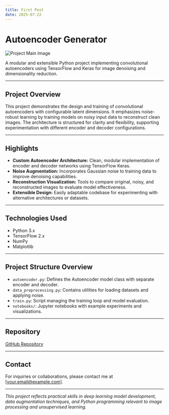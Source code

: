 ```yaml
---
title: First Post
date: 2025-07-22
---
```


# Autoencoder Generator

![Project Main Image](assets/main-image.png)

A modular and extensible Python project implementing convolutional autoencoders using TensorFlow and Keras for image denoising and dimensionality reduction.

---

## Project Overview

This project demonstrates the design and training of convolutional autoencoders with configurable latent dimensions. It emphasizes noise-robust learning by training models on noisy input data to reconstruct clean images. The architecture is structured for clarity and flexibility, supporting experimentation with different encoder and decoder configurations.

---

## Highlights

- **Custom Autoencoder Architecture:** Clean, modular implementation of encoder and decoder networks using TensorFlow Keras.  
- **Noise Augmentation:** Incorporates Gaussian noise to training data to improve denoising capabilities.  
- **Reconstruction Visualization:** Tools to compare original, noisy, and reconstructed images to evaluate model effectiveness.  
- **Extensible Design:** Easily adaptable codebase for experimenting with alternative architectures or datasets.

---

## Technologies Used

- Python 3.x  
- TensorFlow 2.x  
- NumPy  
- Matplotlib  

---

## Project Structure Overview

- `autoencoder.py`: Defines the Autoencoder model class with separate encoder and decoder.  
- `data_preprocessing.py`: Contains utilities for loading datasets and applying noise.  
- `train.py`: Script managing the training loop and model evaluation.  
- `notebooks/`: Jupyter notebooks with example experiments and visualizations.

---

## Repository

[GitHub Repository](https://github.com/MylesTym/Autoencoder_generator)

---

## Contact

For inquiries or collaborations, please contact me at [your.email@example.com].

---

*This project reflects practical skills in deep learning model development, data augmentation techniques, and Python programming relevant to image processing and unsupervised learning.*
